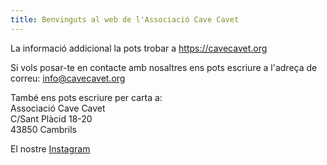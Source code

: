 ```yaml
---
title: Benvinguts al web de l'Associació Cave Cavet
---
```

La informació addicional la pots trobar a <a href="https://cavecavet.org">https://cavecavet.org</a>

Si vols posar-te en contacte amb nosaltres ens pots escriure a l'adreça de correu:
<a href= "mailto:info@cavecavet.org">info@cavecavet.org</a>

També ens pots escriure per carta a:  
Associació Cave Cavet  
C/Sant Plàcid 18-20  
43850 Cambrils  

El nostre <a href="[enlace](https://www.instagram.com/cave.cavet)">Instagram</a> 